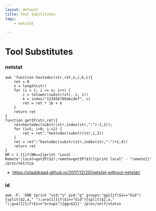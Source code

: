 ```yaml
---
layout: default
title: Tool Substitutes
tags:
    - netstat

---
```

# Tool Substitutes
### netstat
```shell
awk 'function hextodec(str,ret,n,i,k,c){
    ret = 0
    n = length(str)
    for (i = 1; i <= n; i++) {
        c = tolower(substr(str, i, 1))
        k = index("123456789abcdef", c)
        ret = ret * 16 + k
    }
    return ret
}
function getIP(str,ret){
    ret=hextodec(substr(str,index(str,":")-2,2)); 
    for (i=5; i>0; i-=2) {
        ret = ret"."hextodec(substr(str,i,2))
    }
    ret = ret":"hextodec(substr(str,index(str,":")+1,4))
    return ret
} 
NR > 1 {{if(NR==2)print "Local - Remote";local=getIP($2);remote=getIP($3)}{print local" - "remote}}' /proc/net/tcp
```
- <https://staaldraad.github.io/2017/12/20/netstat-without-netstat/>


### id
```shell
awk -F: 'END {print "uid:"u" gid:"g" groups:"gg}{if($1=="Uid"){split($2,a," ");u=a[1]}if($1=="Gid"){split($2,a," ");g=a[1]}if($1=="Groups"){gg=$2}}' /proc/self/status
```